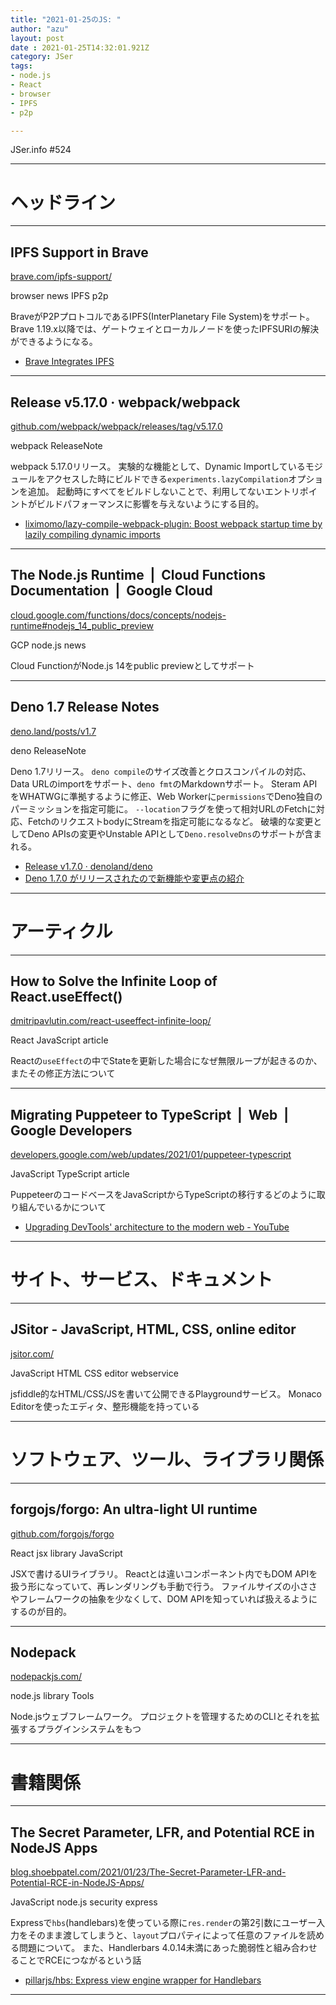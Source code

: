 ```yaml
---
title: "2021-01-25のJS: "
author: "azu"
layout: post
date : 2021-01-25T14:32:01.921Z
category: JSer
tags:
- node.js
- React
- browser
- IPFS
- p2p

---
```


JSer.info #524

----

<h1 class="site-genre">ヘッドライン</h1>

----

## IPFS Support in Brave
[brave.com/ipfs-support/](https://brave.com/ipfs-support/ "IPFS Support in Brave")
<p class="jser-tags jser-tag-icon"><span class="jser-tag">browser</span> <span class="jser-tag">news</span> <span class="jser-tag">IPFS</span> <span class="jser-tag">p2p</span></p>

BraveがP2PプロトコルであるIPFS(InterPlanetary File System)をサポート。
Brave 1.19.x以降では、ゲートウェイとローカルノードを使ったIPFSURIの解決ができるようになる。

- [Brave Integrates IPFS](https://brave.com/brave-integrates-ipfs/ "Brave Integrates IPFS")

----

## Release v5.17.0 · webpack/webpack
[github.com/webpack/webpack/releases/tag/v5.17.0](https://github.com/webpack/webpack/releases/tag/v5.17.0 "Release v5.17.0 · webpack/webpack")
<p class="jser-tags jser-tag-icon"><span class="jser-tag">webpack</span> <span class="jser-tag">ReleaseNote</span></p>

webpack 5.17.0リリース。
実験的な機能として、Dynamic Importしているモジュールをアクセスした時にビルドできる`experiments.lazyCompilation`オプションを追加。
起動時にすべてをビルドしないことで、利用してないエントリポイントがビルドパフォーマンスに影響を与えないようにする目的。

- [liximomo/lazy-compile-webpack-plugin: Boost webpack startup time by lazily compiling dynamic imports](https://github.com/liximomo/lazy-compile-webpack-plugin "liximomo/lazy-compile-webpack-plugin: Boost webpack startup time by lazily compiling dynamic imports")

----

## The Node.js Runtime  |  Cloud Functions Documentation  |  Google Cloud
[cloud.google.com/functions/docs/concepts/nodejs-runtime#nodejs\_14\_public\_preview](https://cloud.google.com/functions/docs/concepts/nodejs-runtime#nodejs_14_public_preview "The Node.js Runtime  |  Cloud Functions Documentation  |  Google Cloud")
<p class="jser-tags jser-tag-icon"><span class="jser-tag">GCP</span> <span class="jser-tag">node.js</span> <span class="jser-tag">news</span></p>

Cloud FunctionがNode.js 14をpublic previewとしてサポート


----

## Deno 1.7 Release Notes
[deno.land/posts/v1.7](https://deno.land/posts/v1.7 "Deno 1.7 Release Notes")
<p class="jser-tags jser-tag-icon"><span class="jser-tag">deno</span> <span class="jser-tag">ReleaseNote</span></p>

Deno 1.7リリース。
`deno compile`のサイズ改善とクロスコンパイルの対応、Data URLのimportをサポート、`deno fmt`のMarkdownサポート。
Steram APIをWHATWGに準拠するように修正、Web Workerに`permissions`でDeno独自のパーミッションを指定可能に。
`--location`フラグを使って相対URLのFetchに対応、FetchのリクエストbodyにStreamを指定可能になるなど。
破壊的な変更としてDeno APIsの変更やUnstable APIとして`Deno.resolveDns`のサポートが含まれる。

- [Release v1.7.0 · denoland/deno](https://github.com/denoland/deno/releases/tag/v1.7.0 "Release v1.7.0 · denoland/deno")
- [Deno 1.7.0 がリリースされたので新機能や変更点の紹介](https://zenn.dev/magurotuna/articles/55575eb16ae422 "Deno 1.7.0 がリリースされたので新機能や変更点の紹介")

----
<h1 class="site-genre">アーティクル</h1>

----

## How to Solve the Infinite Loop of React.useEffect()
[dmitripavlutin.com/react-useeffect-infinite-loop/](https://dmitripavlutin.com/react-useeffect-infinite-loop/ "How to Solve the Infinite Loop of React.useEffect()")
<p class="jser-tags jser-tag-icon"><span class="jser-tag">React</span> <span class="jser-tag">JavaScript</span> <span class="jser-tag">article</span></p>

Reactの`useEffect`の中でStateを更新した場合になぜ無限ループが起きるのか、またその修正方法について


----

## Migrating Puppeteer to TypeScript  |  Web  |  Google Developers
[developers.google.com/web/updates/2021/01/puppeteer-typescript](https://developers.google.com/web/updates/2021/01/puppeteer-typescript "Migrating Puppeteer to TypeScript  |  Web  |  Google Developers")
<p class="jser-tags jser-tag-icon"><span class="jser-tag">JavaScript</span> <span class="jser-tag">TypeScript</span> <span class="jser-tag">article</span></p>

PuppeteerのコードベースをJavaScriptからTypeScriptの移行するどのように取り組んでいるかについて

- [Upgrading DevTools' architecture to the modern web - YouTube](https://www.youtube.com/watch?v=BHogHiiyuQk "Upgrading DevTools&#x27; architecture to the modern web - YouTube")

----
<h1 class="site-genre">サイト、サービス、ドキュメント</h1>

----

## JSitor - JavaScript, HTML, CSS, online editor
[jsitor.com/](https://jsitor.com/ "JSitor - JavaScript, HTML, CSS, online editor")
<p class="jser-tags jser-tag-icon"><span class="jser-tag">JavaScript</span> <span class="jser-tag">HTML</span> <span class="jser-tag">CSS</span> <span class="jser-tag">editor</span> <span class="jser-tag">webservice</span></p>

jsfiddle的なHTML/CSS/JSを書いて公開できるPlaygroundサービス。
Monaco Editorを使ったエディタ、整形機能を持っている


----
<h1 class="site-genre">ソフトウェア、ツール、ライブラリ関係</h1>

----

## forgojs/forgo: An ultra-light UI runtime
[github.com/forgojs/forgo](https://github.com/forgojs/forgo "forgojs/forgo: An ultra-light UI runtime")
<p class="jser-tags jser-tag-icon"><span class="jser-tag">React</span> <span class="jser-tag">jsx</span> <span class="jser-tag">library</span> <span class="jser-tag">JavaScript</span></p>

JSXで書けるUIライブラリ。
Reactとは違いコンポーネント内でもDOM APIを扱う形になっていて、再レンダリングも手動で行う。
ファイルサイズの小ささやフレームワークの抽象を少なくして、DOM APIを知っていれば扱えるようにするのが目的。


----

## Nodepack
[nodepackjs.com/](https://nodepackjs.com/ "Nodepack")
<p class="jser-tags jser-tag-icon"><span class="jser-tag">node.js</span> <span class="jser-tag">library</span> <span class="jser-tag">Tools</span></p>

Node.jsウェブフレームワーク。
プロジェクトを管理するためのCLIとそれを拡張するプラグインシステムをもつ


----
<h1 class="site-genre">書籍関係</h1>

----

## The Secret Parameter, LFR, and Potential RCE in NodeJS Apps
[blog.shoebpatel.com/2021/01/23/The-Secret-Parameter-LFR-and-Potential-RCE-in-NodeJS-Apps/](https://blog.shoebpatel.com/2021/01/23/The-Secret-Parameter-LFR-and-Potential-RCE-in-NodeJS-Apps/ "The Secret Parameter, LFR, and Potential RCE in NodeJS Apps")
<p class="jser-tags jser-tag-icon"><span class="jser-tag">JavaScript</span> <span class="jser-tag">node.js</span> <span class="jser-tag">security</span> <span class="jser-tag">express</span></p>

Expressで`hbs`(handlebars)を使っている際に`res.render`の第2引数にユーザー入力をそのまま渡してしまうと、`layout`プロパティによって任意のファイルを読める問題について。
また、Handlerbars 4.0.14未満にあった脆弱性と組み合わせることでRCEにつながるという話

- [pillarjs/hbs: Express view engine wrapper for Handlebars](https://github.com/pillarjs/hbs "pillarjs/hbs: Express view engine wrapper for Handlebars")

----
